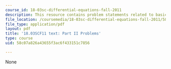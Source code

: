 ```yaml
---
course_id: 18-03sc-differential-equations-fall-2011
description: This resource contains problem statements related to basic DE's.
file_location: /coursemedia/18-03sc-differential-equations-fall-2011/58c07a826a43655f3ac6f433151c7856_MIT18_03SCF11_ps1_II_s1q.pdf
file_type: application/pdf
layout: pdf
title: '18.03SCF11 text: Part II Problems'
type: course
uid: 58c07a826a43655f3ac6f433151c7856

---
```

None